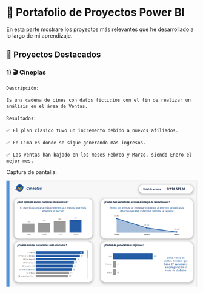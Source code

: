 # 🚀 Portafolio de Proyectos Power BI

En esta parte mostrare los proyectos más relevantes que he desarrollado a lo largo de mi aprendizaje.

## 📌 Proyectos Destacados

### 1) 🎬 Cineplas

    Descripción:

    Es una cadena de cines con datos ficticios con el fin de realizar un análisis en el área de Ventas.

    Resultados:

    ✅ El plan clasico tuvo un incremento debido a nuevos afiliados.

    ✅ En Lima es donde se sigue generando más ingresos.

    ✅ Las ventas han bajado en los meses Febreo y Marzo, siendo Enero el mejor mes.

Captura de pantalla:

![dashboard cineplas](Screenshots/cineplas.png)